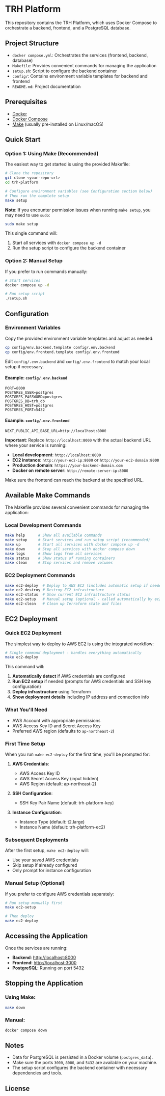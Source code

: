 # TRH Platform

This repository contains the TRH Platform, which uses Docker Compose to orchestrate a backend, frontend, and a PostgreSQL database.

## Project Structure

- `docker compose.yml`: Orchestrates the services (frontend, backend, database)
- `Makefile`: Provides convenient commands for managing the application
- `setup.sh`: Script to configure the backend container
- `config/`: Contains environment variable templates for backend and frontend
- `README.md`: Project documentation

## Prerequisites

- [Docker](https://docs.docker.com/get-docker/)
- [Docker Compose](https://docs.docker.com/compose/install/)
- [Make](https://www.gnu.org/software/make/) (usually pre-installed on Linux/macOS)

## Quick Start

### Option 1: Using Make (Recommended)

The easiest way to get started is using the provided Makefile:

```bash
# Clone the repository
git clone <your-repo-url>
cd trh-platform

# Configure environment variables (see Configuration section below)
# Then run the complete setup
make setup
```

**Note**: If you encounter permission issues when running `make setup`, you may need to use `sudo`:

```bash
sudo make setup
```

This single command will:
1. Start all services with `docker compose up -d`
2. Run the setup script to configure the backend container

### Option 2: Manual Setup

If you prefer to run commands manually:

```bash
# Start services
docker compose up -d

# Run setup script
./setup.sh
```

## Configuration

### Environment Variables

Copy the provided environment variable templates and adjust as needed:

```bash
cp config/env.backend.template config/.env.backend
cp config/env.frontend.template config/.env.frontend
```

Edit `config/.env.backend` and `config/.env.frontend` to match your local setup if necessary.

#### Example: `config/.env.backend`

```
PORT=8000
POSTGRES_USER=postgres
POSTGRES_PASSWORD=postgres
POSTGRES_DB=trh_db
POSTGRES_HOST=postgres
POSTGRES_PORT=5432
```

#### Example: `config/.env.frontend`

```
NEXT_PUBLIC_API_BASE_URL=http://localhost:8000
```

**Important**: Replace `http://localhost:8000` with the actual backend URL where your service is running:

- **Local development**: `http://localhost:8000`
- **EC2 instance**: `http://your-ec2-ip:8000` or `http://your-ec2-domain:8000`
- **Production domain**: `https://your-backend-domain.com`
- **Docker on remote server**: `http://remote-server-ip:8000`

Make sure the frontend can reach the backend at the specified URL.

## Available Make Commands

The Makefile provides several convenient commands for managing the application:

### Local Development Commands

```bash
make help      # Show all available commands
make setup     # Start services and run setup script (recommended)
make up        # Start all services with docker compose up -d
make down      # Stop all services with docker compose down
make logs      # Show logs from all services
make status    # Show status of running containers
make clean     # Stop services and remove volumes
```

### EC2 Deployment Commands

```bash
make ec2-deploy  # Deploy to AWS EC2 (includes automatic setup if needed)
make ec2-destroy # Destroy EC2 infrastructure
make ec2-status  # Show current EC2 infrastructure status
make ec2-setup   # Manual setup (optional - called automatically by ec2-deploy)
make ec2-clean   # Clean up Terraform state and files
```

## EC2 Deployment

### Quick EC2 Deployment

The simplest way to deploy to AWS EC2 is using the integrated workflow:

```bash
# Single command deployment - handles everything automatically
make ec2-deploy
```

This command will:
1. **Automatically detect** if AWS credentials are configured
2. **Run EC2 setup** if needed (prompts for AWS credentials and SSH key configuration)
3. **Deploy infrastructure** using Terraform
4. **Show deployment details** including IP address and connection info

### What You'll Need

- AWS Account with appropriate permissions
- AWS Access Key ID and Secret Access Key
- Preferred AWS region (defaults to `ap-northeast-2`)

### First Time Setup

When you run `make ec2-deploy` for the first time, you'll be prompted for:

1. **AWS Credentials**:
   - AWS Access Key ID
   - AWS Secret Access Key (input hidden)
   - AWS Region (default: ap-northeast-2)

2. **SSH Configuration**:
   - SSH Key Pair Name (default: trh-platform-key)

3. **Instance Configuration**:
   - Instance Type (default: t2.large)
   - Instance Name (default: trh-platform-ec2)

### Subsequent Deployments

After the first setup, `make ec2-deploy` will:
- Use your saved AWS credentials
- Skip setup if already configured
- Only prompt for instance configuration

### Manual Setup (Optional)

If you prefer to configure AWS credentials separately:

```bash
# Run setup manually first
make ec2-setup

# Then deploy
make ec2-deploy
```

## Accessing the Application

Once the services are running:

- **Backend**: [http://localhost:8000](http://localhost:8000)
- **Frontend**: [http://localhost:3000](http://localhost:3000)
- **PostgreSQL**: Running on port 5432

## Stopping the Application

### Using Make:
```bash
make down
```

### Manual:
```bash
docker compose down
```

## Notes

- Data for PostgreSQL is persisted in a Docker volume (`postgres_data`).
- Make sure the ports `3000`, `8000`, and `5432` are available on your machine.
- The setup script configures the backend container with necessary dependencies and tools.

## License

